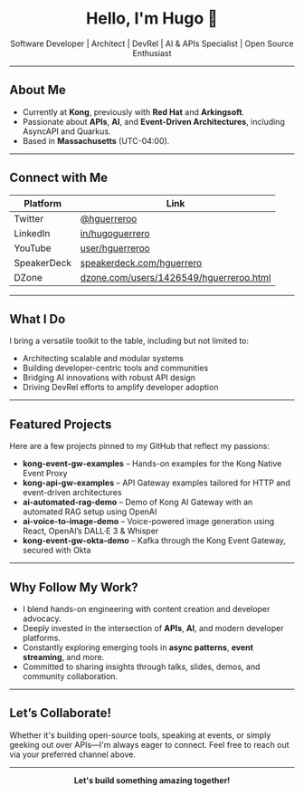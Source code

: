 <!-- Header -->
<h1 align="center">Hello, I'm Hugo 👋</h1>
<p align="center">
  Software Developer | Architect | DevRel | AI & APIs Specialist | Open Source Enthusiast
</p>

---

##  About Me
- Currently at **Kong**, previously with **Red Hat** and **Arkingsoft**.
- Passionate about **APIs**, **AI**, and **Event-Driven Architectures**, including AsyncAPI and Quarkus.
- Based in **Massachusetts** (UTC-04:00).

---

##  Connect with Me
| Platform     | Link                                             |
|--------------|--------------------------------------------------|
|  Twitter    | [@hguerreroo](http://twitter.com/hguerreroo)     |
|  LinkedIn   | [in/hugoguerrero](https://linkedin.com/in/hugoguerrero) |
|  YouTube    | [user/hguerreroo](https://www.youtube.com/user/hguerreroo) |
|  SpeakerDeck| [speakerdeck.com/hguerrero](https://speakerdeck.com/hguerrero) |
|  DZone      | [dzone.com/users/1426549/hguerreroo.html](https://dzone.com/users/1426549/hguerreroo.html) |

---

##  What I Do
I bring a versatile toolkit to the table, including but not limited to:

- Architecting scalable and modular systems  
- Building developer-centric tools and communities  
- Bridging AI innovations with robust API design  
- Driving DevRel efforts to amplify developer adoption  

---

##  Featured Projects
Here are a few projects pinned to my GitHub that reflect my passions:

- **kong-event-gw-examples** – Hands-on examples for the Kong Native Event Proxy  
- **kong-api-gw-examples** – API Gateway examples tailored for HTTP and event-driven architectures  
- **ai-automated-rag-demo** – Demo of Kong AI Gateway with an automated RAG setup using OpenAI  
- **ai-voice-to-image-demo** – Voice-powered image generation using React, OpenAI’s DALL·E 3 & Whisper  
- **kong-event-gw-okta-demo** – Kafka through the Kong Event Gateway, secured with Okta 

---

##  Why Follow My Work?
- I blend hands-on engineering with content creation and developer advocacy.
- Deeply invested in the intersection of **APIs**, **AI**, and modern developer platforms.
- Constantly exploring emerging tools in **async patterns**, **event streaming**, and more.
- Committed to sharing insights through talks, slides, demos, and community collaboration.

---

##  Let’s Collaborate!
Whether it's building open-source tools, speaking at events, or simply geeking out over APIs—I'm always eager to connect. Feel free to reach out via your preferred channel above.

---

<p align="center">
  <strong>Let's build something amazing together!</strong>
</p>
